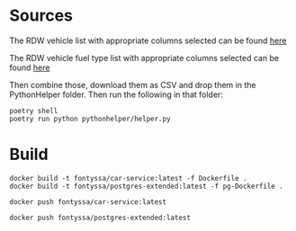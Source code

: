 # Sources

The RDW vehicle list with appropriate columns selected can be
found [here](https://opendata.rdw.nl/Voertuigen/Open-Data-RDW-Gekentekende_voertuigen/m9d7-ebf2/explore/query/SELECT%0A%20%20%60kenteken%60%2C%0A%20%20%60europese_voertuigcategorie%60/page/filter)

The RDW vehicle fuel type list with appropriate columns selected can be
found [here](https://opendata.rdw.nl/Voertuigen/Open-Data-RDW-Gekentekende_voertuigen_brandstof/8ys7-d773/explore/query/SELECT%0A%20%20%60kenteken%60%2C%0A%20%20%60brandstof_omschrijving%60/page/filter)

Then combine those, download them as CSV and drop them in the PythonHelper folder.
Then run the following in that folder:

```shell
poetry shell
poetry run python pythonhelper/helper.py
```

# Build

```shell
docker build -t fontyssa/car-service:latest -f Dockerfile .
docker build -t fontyssa/postgres-extended:latest -f pg-Dockerfile .
```

```shell
docker push fontyssa/car-service:latest
```

```shell
docker push fontyssa/postgres-extended:latest
```